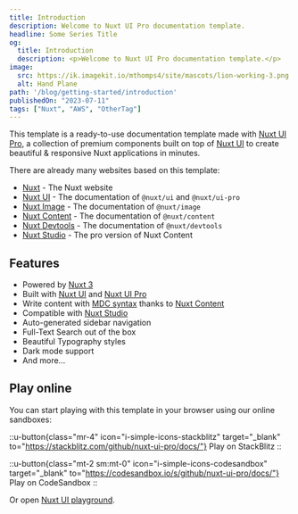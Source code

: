 ```yaml
---
title: Introduction
description: Welcome to Nuxt UI Pro documentation template.
headline: Some Series Title
og:
  title: Introduction
  description: <p>Welcome to Nuxt UI Pro documentation template.</p>
image:
  src: https://ik.imagekit.io/mthomps4/site/mascots/lion-working-3.png
  alt: Hand Plane
path: '/blog/getting-started/introduction'
publishedOn: "2023-07-11"
tags: ["Nuxt", "AWS", "OtherTag"]
---
```


This template is a ready-to-use documentation template made with [Nuxt UI Pro](https://ui.nuxt.com/pro), a collection of premium components built on top of [Nuxt UI](https://ui.nuxt.com) to create beautiful & responsive Nuxt applications in minutes.

There are already many websites based on this template:

- [Nuxt](https://nuxt.com) - The Nuxt website
- [Nuxt UI](https://ui.nuxt.com) - The documentation of `@nuxt/ui` and `@nuxt/ui-pro`
- [Nuxt Image](https://image.nuxt.com) - The documentation of `@nuxt/image`
- [Nuxt Content](https://content.nuxt.com) - The documentation of `@nuxt/content`
- [Nuxt Devtools](https://devtools.nuxt.com) - The documentation of `@nuxt/devtools`
- [Nuxt Studio](https://nuxt.studio) - The pro version of Nuxt Content

## Features

- Powered by [Nuxt 3](https://nuxt.com)
- Built with [Nuxt UI](https://ui.nuxt.com) and [Nuxt UI Pro](https://ui.nuxt.com/pro)
- Write content with [MDC syntax](https://content.nuxt.com/usage/markdown) thanks to [Nuxt Content](https://content.nuxt.com)
- Compatible with [Nuxt Studio](https://nuxt.studio)
- Auto-generated sidebar navigation
- Full-Text Search out of the box
- Beautiful Typography styles
- Dark mode support
- And more...

## Play online

You can start playing with this template in your browser using our online sandboxes:

::u-button{class="mr-4" icon="i-simple-icons-stackblitz" target="_blank" to="https://stackblitz.com/github/nuxt-ui-pro/docs/"}
Play on StackBlitz
::

::u-button{class="mt-2 sm:mt-0" icon="i-simple-icons-codesandbox" target="_blank" to="https://codesandbox.io/s/github/nuxt-ui-pro/docs/"}
  Play on CodeSandbox
::

Or open [Nuxt UI playground](https://ui.nuxt.com/playground).
